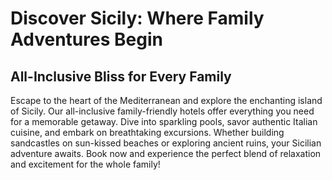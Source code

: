 # Discover Sicily: Where Family Adventures Begin

## All-Inclusive Bliss for Every Family

Escape to the heart of the Mediterranean and explore the enchanting island of Sicily. Our all-inclusive family-friendly hotels offer everything you need for a memorable getaway. Dive into sparkling pools, savor authentic Italian cuisine, and embark on breathtaking excursions. Whether building sandcastles on sun-kissed beaches or exploring ancient ruins, your Sicilian adventure awaits. Book now and experience the perfect blend of relaxation and excitement for the whole family!
